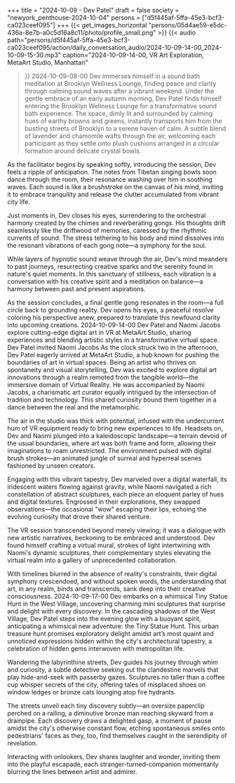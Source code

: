 +++
title = "2024-10-09 - Dev Patel"
draft = false
society = "newyork_penthouse-2024-10-04"
persons = ["d5f445af-5ffa-45e3-bcf3-ca023ceef095"]
+++
{{< get_images_horizontal "persons/05d4ae59-e5dc-436a-8e7b-a0c5d16a8c11/photo/profile_small.png" >}}
{{< audio
    path="persons/d5f445af-5ffa-45e3-bcf3-ca023ceef095/action/daily_conversation_audio/2024-10-09-14-00_2024-10-09-15-30.mp3" 
    caption="2024-10-09-14-00, VR Art Exploration, MetaArt Studio, Manhattan"
>}}
2024-10-09-08-00
Dev immerses himself in a sound bath meditation at Brooklyn Wellness Lounge, finding peace and clarity through calming sound waves after a vibrant weekend.
Under the gentle embrace of an early autumn morning, Dev Patel finds himself entering the Brooklyn Wellness Lounge for a transformative sound bath experience. The space, dimly lit and surrounded by calming hues of earthy browns and greens, instantly transports him from the bustling streets of Brooklyn to a serene haven of calm. A subtle blend of lavender and chamomile wafts through the air, welcoming each participant as they settle onto plush cushions arranged in a circular formation around delicate crystal bowls.

As the facilitator begins by speaking softly, introducing the session, Dev feels a ripple of anticipation. The notes from Tibetan singing bowls soon dance through the room, their resonance washing over him in soothing waves. Each sound is like a brushstroke on the canvas of his mind, inviting it to embrace tranquility and release the clutter accumulated from vibrant city life. 

Just moments in, Dev closes his eyes, surrendering to the orchestral harmony created by the chimes and reverberating gongs. His thoughts drift seamlessly like the driftwood of memories, caressed by the rhythmic currents of sound. The stress tethering to his body and mind dissolves into the resonant vibrations of each gong note—a symphony for the soul.

While layers of hypnotic sound weave through the air, Dev's mind meanders to past journeys, resurrecting creative sparks and the serenity found in nature's quiet moments. In this sanctuary of stillness, each vibration is a conversation with his creative spirit and a meditation on balance—a harmony between past and present aspirations. 

As the session concludes, a final gentle gong resonates in the room—a full circle back to grounding reality. Dev opens his eyes, a peaceful resolve coloring his perspective anew, prepared to translate this newfound clarity into upcoming creations.
2024-10-09-14-00
Dev Patel and Naomi Jacobs explore cutting-edge digital art in VR at MetaArt Studio, sharing experiences and blending artistic styles in a transformative virtual space.
Dev Patel invited Naomi Jacobs
As the clock struck two in the afternoon, Dev Patel eagerly arrived at MetaArt Studio, a hub known for pushing the boundaries of art in virtual spaces. Being an artist who thrives on spontaneity and visual storytelling, Dev was excited to explore digital art innovations through a realm remoted from the tangible world—the immersive domain of Virtual Reality. He was accompanied by Naomi Jacobs, a charismatic art curator equally intrigued by the intersection of tradition and technology. This shared curiosity bound them together in a dance between the real and the metamorphic.

The air in the studio was thick with potential, infused with the undercurrent hum of VR equipment ready to bring new experiences to life. Headsets on, Dev and Naomi plunged into a kaleidoscopic landscape—a terrain devoid of the usual boundaries, where art was both frame and form, allowing their imaginations to roam unrestricted. The environment pulsed with digital brush strokes—an animated jungle of surreal and hyperreal scenes fashioned by unseen creators.

Engaging with this vibrant tapestry, Dev marveled over a digital waterfall, its iridescent waters flowing against gravity, while Naomi navigated a rich constellation of abstract sculptures, each piece an eloquent parley of hues and digital textures. Engrossed in their explorations, they swapped observations—the occasional "wow" escaping their lips, echoing the evolving curiosity that drove their shared venture.

The VR session transcended beyond merely viewing; it was a dialogue with new artistic narratives, beckoning to be embraced and understood. Dev found himself crafting a virtual mural, strokes of light intertwining with Naomi's dynamic sculptures, their complementary styles elevating the virtual realm into a gallery of unprecedented collaboration.

With timelines blurred in the absence of reality's constraints, their digital symphony crescendoed, and without spoken words, the understanding that art, in any realm, binds and transcends, sank deep into their creative consciousness.
2024-10-09-17-00
Dev embarks on a whimsical Tiny Statue Hunt in the West Village, uncovering charming mini sculptures that surprise and delight with every discovery.
In the cascading shadows of the West Village, Dev Patel steps into the evening glow with a buoyant spirit, anticipating a whimsical new adventure: the Tiny Statue Hunt. This urban treasure hunt promises exploratory delight amidst art’s most quaint and unnoticed expressions hidden within the city's architectural tapestry, a celebration of hidden gems interwoven with metropolitan life.

Wandering the labyrinthine streets, Dev guides his journey through whim and curiosity, a subtle detective seeking out the clandestine marvels that play hide-and-seek with passerby gazes. Sculptures no taller than a coffee cup whisper secrets of the city, offering tales of misplaced shoes on window ledges or bronze cats lounging atop fire hydrants.

The streets unveil each tiny discovery subtly—an oversize paperclip perched on a railing, a diminutive bronze man reaching skyward from a drainpipe. Each discovery draws a delighted gasp, a moment of pause amidst the city's otherwise constant flow, etching spontaneous smiles onto pedestrians' faces as they, too, find themselves caught in the serendipity of revelation.

Interacting with onlookers, Dev shares laughter and wonder, inviting them into the playful escapade, each stranger-turned-companion momentarily blurring the lines between artist and admirer.
